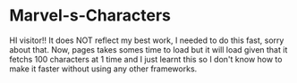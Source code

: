 # Marvel-s-Characters

HI visitor!! It does NOT reflect my best work, I needed to do this fast, sorry about that. Now, pages takes somes time to load but it will load given that it fetchs 100 characters at 1 time and I just learnt this so I don't know how to make it faster without using any other frameworks.
